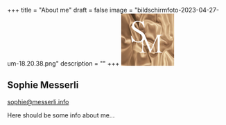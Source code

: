 +++
title = "About me"
draft = false
image = "bildschirmfoto-2023-04-27-um-18.20.38.png"
description = ""
+++
![](bildschirmfoto-2023-04-27-um-19.01.50.png)

## Sophie Messerli

sophie@messerli.info

Here should be some info about me...